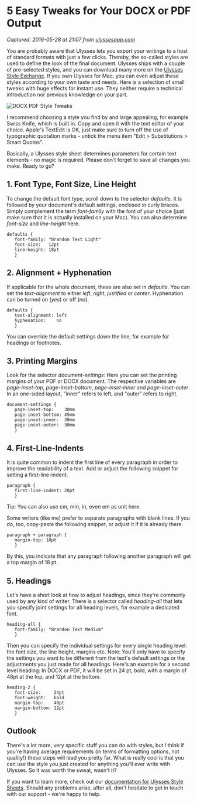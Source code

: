 # 5 Easy Tweaks for Your DOCX or PDF Output

_Captured: 2016-05-28 at 21:07 from [ulyssesapp.com](http://ulyssesapp.com/blog/2015/08/5-easy-tweaks-for-your-docx-or-pdf-output/)_

You are probably aware that Ulysses lets you export your writings to a host of standard formats with just a few clicks. Thereby, the so-called styles are used to define the look of the final document. Ulysses ships with a couple of pre-selected styles, and you can download many more on the [Ulysses Style Exchange](http://styles.ulyssesapp.com). If you own Ulysses for Mac, you can even adjust these styles according to your own taste and needs. Here is a selection of small tweaks with huge effects for instant use. They neither require a technical introduction nor previous knowledge on your part.

![DOCX PDF Style Tweaks](http://ulyssesapp.com/blog/wp-content/uploads/2015/08/DOCXPDFtweaks.png)

I recommend choosing a style you find by and large appealing, for example Swiss Knife, which is built in. Copy and open it with the text editor of your choice. Apple's TextEdit is OK, just make sure to turn off the use of typographic quotation marks - untick the menu item "Edit > Substitutions > Smart Quotes".

Basically, a Ulysses style sheet determines parameters for certain text elements - no magic is required. Please don't forget to save all changes you make. Ready to go?

## 1\. Font Type, Font Size, Line Height

To change the default font type, scroll down to the selector _defaults_. It is followed by your document's default settings, enclosed in curly braces. Simply complement the term _font-family_ with the font of your choice (just make sure that it is actually installed on your Mac). You can also determine _font-size_ and _line-height_ here.
    
    
    defaults { 	
       font-family: "Brandon Text Light"
       font-size:   12pt
       line-height: 18pt
       }
    

## 2\. Alignment + Hyphenation

If applicable for the whole document, these are also set in _defaults_. You can set the _text-alignment_ to either _left_, _right_, _justified_ or _center_. Hyphenation can be turned on (_yes_) or off (_no_).
    
    
    defaults { 	
       text-alignment: left
       hyphenation:    no
       }
    

You can override the default settings down the line, for example for headings or footnotes.

## 3\. Printing Margins

Look for the selector _document-settings_: Here you can set the printing margins of your PDF or DOCX document. The respective variables are _page-inset-top_, _page-inset-bottom_, _page-inset-inner_ and _page-inset-outer_. In an one-sided layout, "inner" refers to left, and "outer" refers to right.
    
    
    document-settings {
       page-inset-top:    30mm
       page-inset-bottom: 45mm
       page-inset-inner:  30mm
       page-inset-outer:  30mm
       }
    

## 4\. First-Line-Indents

It is quite common to indent the first line of every paragraph in order to improve the readability of a text. Add or adjust the following snippet for setting a first-line-indent.
    
    
    paragraph {
       first-line-indent: 20pt
       }
    

Tip: You can also use cm, mm, in, even em as unit here.

Some writers (like me) prefer to separate paragraphs with blank lines. If you do, too, copy-paste the following snippet, or adjust it if it is already there.
    
    
    paragraph + paragraph {
       margin-top: 18pt
       }
    

By this, you indicate that any paragraph following another paragraph will get a top margin of 18 pt.

## 5\. Headings

Let's have a short look at how to adjust headings, since they're commonly used by any kind of writer. There is a selector called _heading-all_ that lets you specify joint settings for all heading levels, for example a dedicated font.
    
    
    heading-all {
       font-family: "Brandon Text Medium"
       }
    

Then you can specify the individual settings for every single heading level: the font size, the line height, margins etc. Note: You'll only have to specify the settings you want to be different from the text's default settings or the adjustments you just made for all headings. Here's an example for a second level heading: In DOCX or PDF, it will be set in 24 pt, bold, with a margin of 48pt at the top, and 12pt at the bottom.
    
    
    heading-2 { 
       font-size:     24pt
       font-weight:   bold
       margin-top:    48pt
       margin-bottom: 12pt
       }
    

## Outlook

There's a lot more, very specific stuff you can do with styles, but I think if you're having average requirements (in terms of formatting options, not quality!) these steps will lead you pretty far. What is really cool is that you can use the style you just created for anything you'll ever write with Ulysses. So it was worth the sweat, wasn't it?

If you want to learn more, check out our [documentation for Ulysses Style Sheets](http://www.ulyssesapp.com/styles/). Should any problems arise, after all, don't hesitate to get in touch with our support - we're happy to help.
